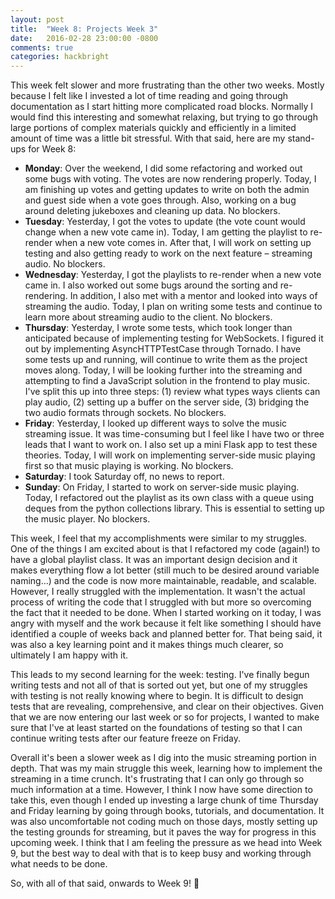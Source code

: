 ```yaml
---
layout: post
title:  "Week 8: Projects Week 3"
date:   2016-02-28 23:00:00 -0800
comments: true
categories: hackbright
---
```

<!--Introduction-->
This week felt slower and more frustrating than the other two weeks. Mostly because I felt like I invested a lot of time reading and going through documentation as I start hitting more complicated road blocks. Normally I would find this interesting and somewhat relaxing, but trying to go through large portions of complex materials quickly and efficiently in a limited amount of time was a little bit stressful. With that said, here are my stand-ups for Week 8:

- **Monday**: Over the weekend, I did some refactoring and worked out some bugs with voting. The votes are now rendering properly. Today, I am finishing up votes and getting updates to write on both the admin and guest side when a vote goes through. Also, working on a bug around deleting jukeboxes and cleaning up data. No blockers.
- **Tuesday**: Yesterday, I got the votes to update (the vote count would change when a new vote came in). Today, I am getting the playlist to re-render when a new vote comes in. After that, I will work on setting up testing and also getting ready to work on the next feature – streaming audio. No blockers.
- **Wednesday**: Yesterday, I got the playlists to re-render when a new vote came in. I also worked out some bugs around the sorting and re-rendering. In addition, I also met with a mentor and looked into ways of streaming the audio. Today, I plan on writing some tests and continue to learn more about streaming audio to the client. No blockers.
- **Thursday**: Yesterday, I wrote some tests, which took longer than anticipated because of implementing testing for WebSockets. I figured it out by implementing AsyncHTTPTestCase through Tornado. I have some tests up and running, will continue to write them as the project moves along. Today, I will be looking further into the streaming and attempting to find a JavaScript solution in the frontend to play music. I've split this up into three steps: (1) review what types ways clients can play audio, (2) setting up a buffer on the server side, (3) bridging the two audio formats through sockets. No blockers.
- **Friday**: Yesterday, I looked up different ways to solve the music streaming issue. It was time-consuming but I feel like I have two or three leads that I want to work on. I also set up a mini Flask app to test these theories. Today, I will work on implementing server-side music playing first so that music playing is working. No blockers.
- **Saturday**: I took Saturday off, no news to report.
- **Sunday**: On Friday, I started to work on server-side music playing. Today, I refactored out the playlist as its own class with a queue using deques from the python collections library. This is essential to setting up the music player. No blockers.

<!--Learnings-->
This week, I feel that my accomplishments were similar to my struggles. One of the things I am excited about is that I refactored my code (again!) to have a global playlist class. It was an important design decision and it makes everything flow a lot better (still much to be desired around variable naming...) and the code is now more maintainable, readable, and scalable. However, I really struggled with the implementation. It wasn't the actual process of writing the code that I struggled with but more so overcoming the fact that it needed to be done. When I started working on it today, I was angry with myself and the work because it felt like something I should have identified a couple of weeks back and planned better for. That being said, it was also a key learning point and it makes things much clearer, so ultimately I am happy with it.

This leads to my second learning for the week: testing. I've finally begun writing tests and not all of that is sorted out yet, but one of my struggles with testing is not really knowing where to begin. It is difficult to design tests that are revealing, comprehensive, and clear on their objectives. Given that we are now entering our last week or so for projects, I wanted to make sure that I've at least started on the foundations of testing so that I can continue writing tests after our feature freeze on Friday.

Overall it's been a slower week as I dig into the music streaming portion in depth. That was my main struggle this week, learning how to implement the streaming in a time crunch. It's frustrating that I can only go through so much information at a time. However, I think I now have some direction to take this, even though I ended up investing a large chunk of time Thursday and Friday learning by going through books, tutorials, and documentation. It was also uncomfortable not coding much on those days, mostly setting up the testing grounds for streaming, but it paves the way for progress in this upcoming week. I think that I am feeling the pressure as we head into Week 9, but the best way to deal with that is to keep busy and working through what needs to be done.

So, with all of that said, onwards to Week 9! &#128640;
